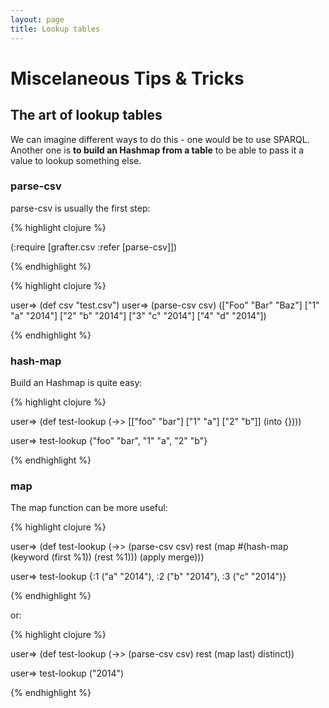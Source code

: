```yaml
---
layout: page
title: Lookup tables
---
```


# Miscelaneous Tips & Tricks

## The art of lookup tables

We can imagine different ways to do this - one would be to use SPARQL. Another one is **to build an Hashmap from a table** to be able to pass it a value to lookup something else.

### parse-csv
parse-csv is usually the first step:

{% highlight clojure %}

(:require [grafter.csv :refer [parse-csv]])

{% endhighlight %}


{% highlight clojure %}

user=> (def csv "test.csv")
user=> (parse-csv csv)
(["Foo" "Bar" "Baz"] ["1" "a" "2014"] ["2" "b" "2014"] ["3" "c" "2014"] ["4" "d" "2014"])

{% endhighlight %}

### hash-map

Build an Hashmap is quite easy:

{% highlight clojure %}

user=>  (def test-lookup
           (->> [["foo" "bar"] ["1" "a"] ["2" "b"]]
           (into {})))

user=> test-lookup
{"foo" "bar", "1" "a", "2" "b"}

{% endhighlight %}

### map
The map function can be more useful:

{% highlight clojure %}

user=>  (def test-lookup
          (->> (parse-csv csv)
          rest
          (map #(hash-map (keyword (first %1)) (rest %1)))
          (apply merge)))

user=> test-lookup
{:1 ("a" "2014"), :2 ("b" "2014"), :3 ("c" "2014")}

{% endhighlight %}

or:

{% highlight clojure %}

user=>  (def test-lookup
          (->> (parse-csv csv)
          rest
          (map last)
          distinct))

user=> test-lookup
("2014")

{% endhighlight %}
